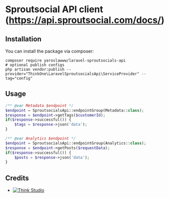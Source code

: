 # Sproutsocial API client (https://api.sproutsocial.com/docs/)

## Installation

You can install the package via composer:

```shell
composer require yaroslawww/laravel-sproutsocials-api
# optional publish configs
php artisan vendor:publish --provider="ThinkOne\LaravelSproutsocialsApi\ServiceProvider" --tag="config"
```

## Usage

```php
/** @var Metadata $endpoint */
$endpoint = SproutsocialsApi::endpointGroup(Metadata::class);
$response = $endpoint->getTags($customerId);
if($response->successful()) {
    $tags = $response->json('data');
}
```

```php
/** @var Analytics $endpoint */
$endpoint = SproutsocialsApi::endpointGroup(Analytics::class);
$response = $endpoint->getPosts($requestData);
if($response->successful()) {
    $posts = $response->json('data');
}
```


## Credits

- [![Think Studio](https://yaroslawww.github.io/images/sponsors/packages/logo-think-studio.png)](https://think.studio/)
